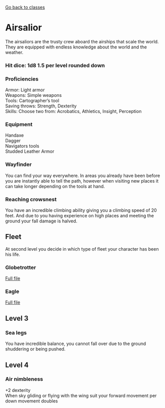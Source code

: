 [Go back to classes](../classes.md)
# Airsalior
The airsaliors are the trusty crew aboard the airships that scale the world. They are equipped with endless knowledge about the world and the weather.

### Hit dice: 1d8 1.5 per level rounded down

### Proficiencies
Armor: Light armor<br>
Weapons: Simple weapons<br>
Tools: Cartographer’s tool<br>
Saving throws: Strength, Dexterity<br>
Skills: Choose two from: Acrobatics, Athletics, Insight, Perception<br>

### Equipment
Handaxe<br>
Dagger<br>
Navigators tools<br>
Studded Leather Armor<br>

### Wayfinder
You can find your way everywhere. In areas you already have been before you are instantly able to tell the path, however when visiting new places it can take longer depending on the tools at hand.

### Reaching crowsnest
You have an incredible climbing ability giving you a climbing speed of 20 feet. And due to you having experience on high places and meeting the ground your fall damage is halved.

## Fleet
At second level you decide in which type of fleet your character has been his life.

### Globetrotter
[Full file](globeTrotter.md)

### Eagle
[Full file](eagle.md)

## Level 3
### Sea legs
You have incredible balance, you cannot fall over due to the ground shuddering or being pushed.

## Level 4
### Air nimbleness
+2 dexterity<br>
When sky gliding or flying with the wing suit your forward movement per down movement doubles